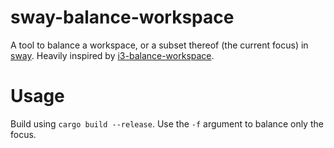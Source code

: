 # sway-balance-workspace

A tool to balance a workspace, or a subset thereof (the current focus) in 
[sway](https://github.com/swaywm/sway). Heavily inspired by [i3-balance-workspace](https://github.com/atreyasha/i3-balance-workspace/blob/main/i3_balance_workspace/i3_balance_workspace.py).

# Usage
Build using `cargo build --release`. Use the `-f` argument to balance only the 
focus.
